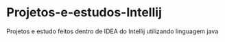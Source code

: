 # Projetos-e-estudos-Intellij
Projetos e estudo feitos dentro de IDEA do Intellij utilizando linguagem java
